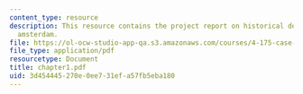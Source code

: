 ```yaml
---
content_type: resource
description: This resource contains the project report on historical development in
  amsterdam.
file: https://ol-ocw-studio-app-qa.s3.amazonaws.com/courses/4-175-case-studies-in-city-form-fall-2005/3d454445270e0ee731efa57fb5eba180_chapter1.pdf
file_type: application/pdf
resourcetype: Document
title: chapter1.pdf
uid: 3d454445-270e-0ee7-31ef-a57fb5eba180
---
```

